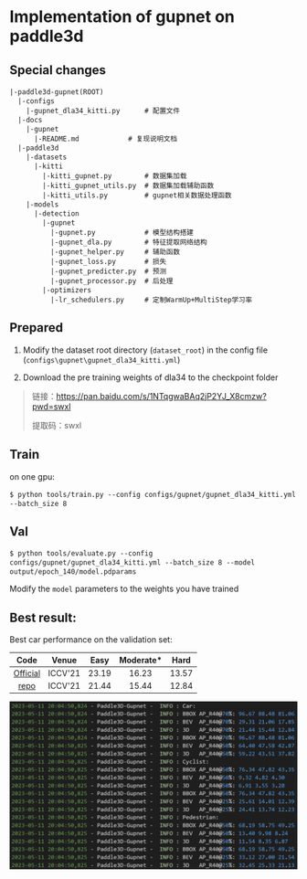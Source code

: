 # Implementation of gupnet on paddle3d

## Special changes
```
|-paddle3d-gupnet(ROOT)
  |-configs
    |-gupnet_dla34_kitti.py      # 配置文件
  |-docs
    |-gupnet
      |-README.md	         # 复现说明文档
  |-paddle3d
    |-datasets
      |-kitti
        |-kitti_gupnet.py        # 数据集加载
        |-kitti_gupnet_utils.py  # 数据集加载辅助函数
        |-kitti_utils.py         # gupnet相关数据处理函数
    |-models
      |-detection
        |-gupnet
          |-gupnet.py            # 模型结构搭建
          |-gupnet_dla.py        # 特征提取网络结构
          |-gupnet_helper.py	 # 辅助函数
          |-gupnet_loss.py       # 损失
          |-gupnet_predicter.py  # 预测
          |-gupnet_processor.py  # 后处理
        |-optimizers
          |-lr_schedulers.py     # 定制WarmUp+MultiStep学习率
```

## Prepared

1. Modify the dataset root directory (`dataset_root`) in the config file (`configs\gupnet\gupnet_dla34_kitti.yml`)

2. Download the pre training weights of dla34 to the checkpoint folder

> 链接：https://pan.baidu.com/s/1NTqgwaBAq2jP2YJ_X8cmzw?pwd=swxl
>
> 提取码：swxl


## Train

on one gpu:
```shell script
$ python tools/train.py --config configs/gupnet/gupnet_dla34_kitti.yml --batch_size 8 
```

## Val
```shell script
$ python tools/evaluate.py --config configs/gupnet/gupnet_dla34_kitti.yml --batch_size 8 --model output/epoch_140/model.pdparams
```
Modify the `model` parameters to the weights you have trained

## Best result:
Best car performance on the validation set:

| Code | Venue | Easy | Moderate\* | Hard |
| :--: | :---: | :--: | :------: | :--: |
| [Official](https://github.com/SuperMHP/GUPNet) | ICCV'21 | 23.19 | 16.23 | 13.57 |
| [repo](https://github.com/Xiaolong-RRL/paddle3d_gupnet) | ICCV'21 | 21.44 | 15.44 |12.84|

<img src='./论文复现文档/images/best_result.png'>
